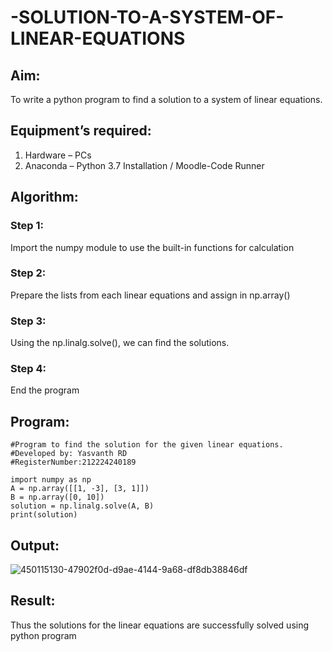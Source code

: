 # -SOLUTION-TO-A-SYSTEM-OF-LINEAR-EQUATIONS
## Aim:
To write a python program to find a solution to a system of linear equations.
## Equipment’s required:
1. 	Hardware – PCs
2. 	Anaconda – Python 3.7 Installation / Moodle-Code Runner
## Algorithm:
### Step 1: 
Import the numpy module to use the built-in functions for calculation
### Step 2: 
Prepare the lists from each linear equations and assign in np.array()
### Step 3: 
Using the np.linalg.solve(), we can find the solutions.
### Step 4: 
End the program
## Program:
```
#Program to find the solution for the given linear equations.
#Developed by: Yasvanth RD
#RegisterNumber:212224240189

import numpy as np
A = np.array([[1, -3], [3, 1]])  
B = np.array([0, 10])  
solution = np.linalg.solve(A, B)
print(solution)
```
## Output:
![450115130-47902f0d-d9ae-4144-9a68-df8db38846df](https://github.com/user-attachments/assets/dd0757b4-3270-4c18-957c-fd8d01f5984b)

## Result: 
Thus the solutions for the linear equations are successfully solved using python program

